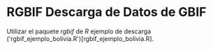 # RGBIF Descarga de Datos de GBIF

Utilizar el paquete *rgbif* de *R* ejemplo de descarga ('rgbif_ejemplo_bolivia.R')[rgbif_ejemplo_bolivia.R].
